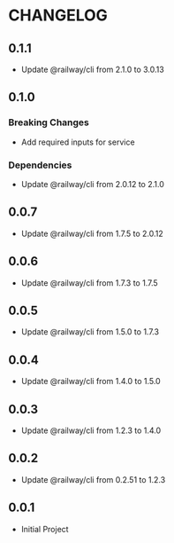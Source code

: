 # CHANGELOG

## 0.1.1

* Update @railway/cli from 2.1.0 to 3.0.13

## 0.1.0

### Breaking Changes

* Add required inputs for service

### Dependencies

* Update @railway/cli from 2.0.12 to 2.1.0

## 0.0.7

* Update @railway/cli from 1.7.5 to 2.0.12

## 0.0.6

* Update @railway/cli from 1.7.3 to 1.7.5

## 0.0.5

* Update @railway/cli from 1.5.0 to 1.7.3

## 0.0.4

* Update @railway/cli from 1.4.0 to 1.5.0

## 0.0.3

* Update @railway/cli from 1.2.3 to 1.4.0

## 0.0.2

* Update @railway/cli from 0.2.51 to 1.2.3

## 0.0.1

* Initial Project
